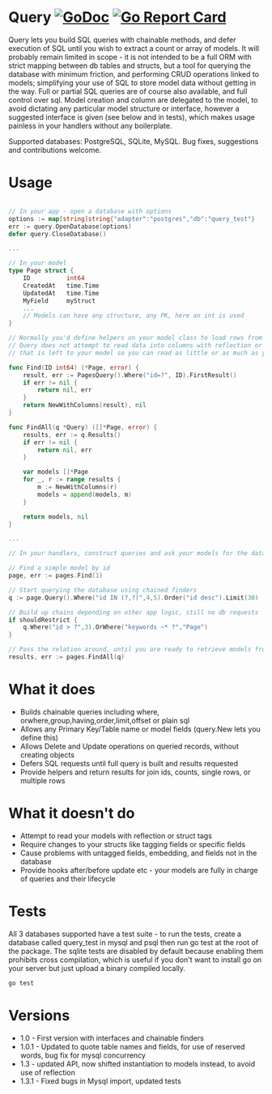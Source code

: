 Query [![GoDoc](https://godoc.org/github.com/fragmenta/query?status.svg)](https://godoc.org/github.com/fragmenta/query) [![Go Report Card](https://goreportcard.com/badge/github.com/fragmenta/query)](https://goreportcard.com/report/github.com/fragmenta/query)
=====



Query lets you build SQL queries with chainable methods, and defer execution of SQL until you wish to extract a count or array of models. It will probably remain limited in scope - it is not intended to be a full ORM with strict mapping between db tables and structs, but a tool for querying the database with minimum friction, and performing CRUD operations linked to models; simplifying your use of SQL to store model data without getting in the way. Full or partial SQL queries are of course also available, and full control over sql. Model creation and column are delegated to the model, to avoid dictating any particular model structure or interface, however a suggested interface is given (see below and in tests), which makes usage painless in your handlers without any boilerplate.

Supported databases: PostgreSQL, SQLite, MySQL. Bug fixes, suggestions and contributions welcome. 

Usage
=====


```go

// In your app - open a database with options
options := map[string]string{"adapter":"postgres","db":"query_test"}
err := query.OpenDatabase(options)
defer query.CloseDatabase()

...

// In your model
type Page struct {
	ID			int64
	CreatedAt   time.Time
	UpdatedAt   time.Time
	MyField	    myStruct
	...
	// Models can have any structure, any PK, here an int is used
}

// Normally you'd define helpers on your model class to load rows from the database
// Query does not attempt to read data into columns with reflection or tags - 
// that is left to your model so you can read as little or as much as you want from queries

func Find(ID int64) (*Page, error) {
	result, err := PagesQuery().Where("id=?", ID).FirstResult()
	if err != nil {
		return nil, err
	}
	return NewWithColumns(result), nil
}

func FindAll(q *Query) ([]*Page, error) {
	results, err := q.Results()
	if err != nil {
		return nil, err
	}

	var models []*Page
	for _, r := range results {
		m := NewWithColumns(r)
		models = append(models, m)
	}

	return models, nil
}

...

// In your handlers, construct queries and ask your models for the data

// Find a simple model by id
page, err := pages.Find(1)

// Start querying the database using chained finders
q := page.Query().Where("id IN (?,?)",4,5).Order("id desc").Limit(30)

// Build up chains depending on other app logic, still no db requests
if shouldRestrict {
	q.Where("id > ?",3).OrWhere("keywords ~* ?","Page")
}

// Pass the relation around, until you are ready to retrieve models from the db
results, err := pages.FindAll(q)
```

What it does
============

* Builds chainable queries including where, orwhere,group,having,order,limit,offset or plain sql
* Allows any Primary Key/Table name or model fields (query.New lets you define this)
* Allows Delete and Update operations on queried records, without creating objects
* Defers SQL requests until full query is built and results requested
* Provide helpers and return results for join ids, counts, single rows, or multiple rows


What it doesn't do
==================

* Attempt to read your models with reflection or struct tags
* Require changes to your structs like tagging fields or specific fields
* Cause problems with untagged fields, embedding, and fields not in the database
* Provide hooks after/before update etc - your models are fully in charge of queries and their lifecycle



Tests
==================

All 3 databases supported have a test suite - to run the tests, create a database called query_test in mysql and psql then run go test at the root of the package. The sqlite tests are disabled by default because enabling them prohibits cross compilation, which is useful if you don't want to install go on your server but just upload a binary compiled locally. 

```bash
go test
```



Versions
==================

- 1.0 - First version with interfaces and chainable finders
- 1.0.1 - Updated to quote table names and fields, for use of reserved words, bug fix for mysql concurrency
- 1.3 - updated API, now shifted instantiation to models instead, to avoid use of reflection
- 1.3.1 - Fixed bugs in Mysql import, updated tests
